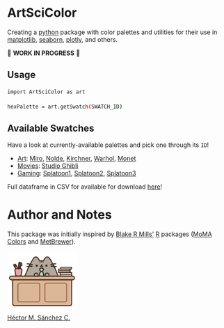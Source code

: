 # ArtSciColor

Creating a [python](https://www.python.org/) package with color palettes and utilities for their use in [matplotlib](https://matplotlib.org/), [seaborn](https://seaborn.pydata.org/), [plotly](https://plotly.com/python/), and others.

:construction: **WORK IN PROGRESS** :construction:


## Usage

```bash
import ArtSciColor as art

hexPalette = art.getSwatch(SWATCH_ID)
```


## Available Swatches

Have a look at currently-available palettes and pick one through its `ID`!

* [Art](./ArtSciColor/swatches/Art.md): [Miro](./ArtSciColor/swatches/Miro.md), [Nolde](./ArtSciColor/swatches/Nolde.md),  [Kirchner](./ArtSciColor/swatches/Kirchner.md), [Warhol](./ArtSciColor/swatches/Kirchner.md), [Monet](./ArtSciColor/swatches/Monet.md)
* [Movies](./ArtSciColor/swatches/Movies.md): [Studio Ghibli](./ArtSciColor/swatches/Ghibli.md)
* [Gaming](./ArtSciColor/swatches/Gaming.md): [Splatoon1](./ArtSciColor/swatches/Splatoon1.md),  [Splatoon2](./ArtSciColor/swatches/Splatoon2.md),  [Splatoon3](./ArtSciColor/swatches/Splatoon3.md)

Full dataframe in CSV for available for download [here](./ArtSciColor/data/DB.csv)!

# Author and Notes

This package was initially inspired by [Blake R Mills'](https://github.com/BlakeRMills/MetBrewer) [R](https://www.r-project.org/about.html) packages ([MoMA Colors](https://github.com/BlakeRMills/MoMAColors) and [MetBrewer](https://github.com/BlakeRMills/MetBrewer)).

<img src="./ArtSciColor/media/pusheen.jpg" height="130px" align="middle"><br>

[Héctor M. Sánchez C.](https://chipdelmal.github.io/)
